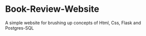 # Book-Review-Website
A simple website for brushing up concepts of Html, Css, Flask and Postgres-SQL
